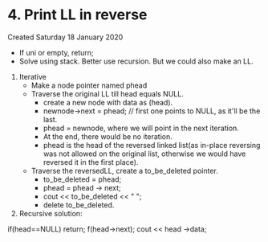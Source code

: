 # 4. Print LL in reverse
Created Saturday 18 January 2020


* If uni or empty, return;
* Solve using stack. Better use recursion. But we could also make an LL.


1. Iterative
	* Make a node pointer named phead
	* Traverse the original LL till head equals NULL. 
		* create a new node with data as (head). 
		* newnode->next = phead; // first one points to NULL, as it'll be the last.
		* phead = newnode, where we will point in the next iteration.
		* At the end, there would be no iteration. 
		* phead is the head of the reversed linked list(as in-place reversing was not allowed on the original list, otherwise we would have reversed it in the first place).
	* Traverse the reversedLL, create a to_be_deleted pointer.
		* to_be_deleted = phead;
		* phead = phead -> next;
		* cout << to_be_deleted << " ";
		* delete to_be_deleted.
2. Recursive solution:

if(head==NULL)
return;
f(head->next);
cout << head ->data;
	



